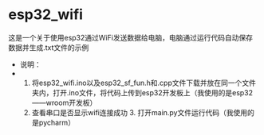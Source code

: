 # esp32_wifi
这是一个关于使用esp32通过WiFi发送数据给电脑，电脑通过运行代码自动保存数据并生成.txt文件的示例
- 说明：
- 1. 将esp32_wifi.ino以及esp32_sf_fun.h和.cpp文件下载并放在同一个文件夹内，打开.ino文件，将代码上传到esp32开发板上（我使用的是esp32——wroom开发板）
  2. 查看串口是否显示wifi连接成功
     3. 打开main.py文件运行代码（我使用的是pycharm）
